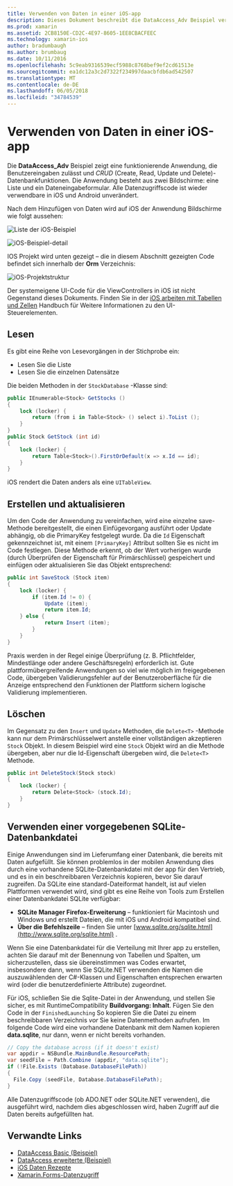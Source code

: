 ```yaml
---
title: Verwenden von Daten in einer iOS-app
description: Dieses Dokument beschreibt die DataAccess_Adv Beispiel veranschaulicht das Erfassen von Benutzereingaben und führen zu erstellen, lesen, aktualisieren und Löschvorgänge (CRUD) Datenbank in einem Xamarin.iOS-app.
ms.prod: xamarin
ms.assetid: 2CB8150E-CD2C-4E97-8605-1EE8CBACFEEC
ms.technology: xamarin-ios
author: bradumbaugh
ms.author: brumbaug
ms.date: 10/11/2016
ms.openlocfilehash: 5c9eab9316539ecf5988c8768bef9ef2cd61513e
ms.sourcegitcommit: ea1dc12a3c2d7322f234997daacbfdb6ad542507
ms.translationtype: MT
ms.contentlocale: de-DE
ms.lasthandoff: 06/05/2018
ms.locfileid: "34784539"
---
```

# <a name="using-data-in-an-ios-app"></a>Verwenden von Daten in einer iOS-app

Die **DataAccess_Adv** Beispiel zeigt eine funktionierende Anwendung, die Benutzereingaben zulässt und *CRUD* (Create, Read, Update und Delete)-Datenbankfunktionen. Die Anwendung besteht aus zwei Bildschirme: eine Liste und ein Dateneingabeformular. Alle Datenzugriffscode ist wieder verwendbare in iOS und Android unverändert.

Nach dem Hinzufügen von Daten wird auf iOS der Anwendung Bildschirme wie folgt aussehen:

 ![](using-data-in-an-app-images/image9.png "Liste der iOS-Beispiel")

 ![](using-data-in-an-app-images/image10.png "iOS-Beispiel-detail")

IOS Projekt wird unten gezeigt – die in diesem Abschnitt gezeigten Code befindet sich innerhalb der **Orm** Verzeichnis:

 ![](using-data-in-an-app-images/image13.png "iOS-Projektstruktur")

Der systemeigene UI-Code für die ViewControllers in iOS ist nicht Gegenstand dieses Dokuments.
Finden Sie in der [iOS arbeiten mit Tabellen und Zellen](~/ios/user-interface/controls/tables/index.md) Handbuch für Weitere Informationen zu den UI-Steuerelementen.

## <a name="read"></a>Lesen

Es gibt eine Reihe von Lesevorgängen in der Stichprobe ein:

-  Lesen Sie die Liste
-  Lesen Sie die einzelnen Datensätze


Die beiden Methoden in der `StockDatabase` -Klasse sind:

```csharp
public IEnumerable<Stock> GetStocks ()
{
    lock (locker) {
        return (from i in Table<Stock> () select i).ToList ();
    }
}
public Stock GetStock (int id)
{
    lock (locker) {
        return Table<Stock>().FirstOrDefault(x => x.Id == id);
    }
}
```

iOS rendert die Daten anders als eine `UITableView`.

## <a name="create-and-update"></a>Erstellen und aktualisieren

Um den Code der Anwendung zu vereinfachen, wird eine einzelne save-Methode bereitgestellt, die einen Einfügevorgang ausführt oder Update abhängig, ob die PrimaryKey festgelegt wurde. Da die `Id` Eigenschaft gekennzeichnet ist, mit einem `[PrimaryKey]` Attribut sollten Sie es nicht im Code festlegen.
Diese Methode erkennt, ob der Wert vorherigen wurde (durch Überprüfen der Eigenschaft für Primärschlüssel) gespeichert und einfügen oder aktualisieren Sie das Objekt entsprechend:

```csharp
public int SaveStock (Stock item)
{
    lock (locker) {
        if (item.Id != 0) {
            Update (item);
            return item.Id;
    } else {
            return Insert (item);
        }
    }
}
```



Praxis werden in der Regel einige Überprüfung (z. B. Pflichtfelder, Mindestlänge oder andere Geschäftsregeln) erforderlich ist.
Gute plattformübergreifende Anwendungen so viel wie möglich im freigegebenen Code, übergeben Validierungsfehler auf der Benutzeroberfläche für die Anzeige entsprechend den Funktionen der Plattform sichern logische Validierung implementieren.

## <a name="delete"></a>Löschen

Im Gegensatz zu den `Insert` und `Update` Methoden, die `Delete<T>` -Methode kann nur dem Primärschlüsselwert anstelle einer vollständigen akzeptieren `Stock` Objekt.
In diesem Beispiel wird eine `Stock` Objekt wird an die Methode übergeben, aber nur die Id-Eigenschaft übergeben wird, die `Delete<T>` Methode.

```csharp
public int DeleteStock(Stock stock)
{
    lock (locker) {
        return Delete<Stock> (stock.Id);
    }
}
```

## <a name="using-a-pre-populated-sqlite-database-file"></a>Verwenden einer vorgegebenen SQLite-Datenbankdatei

Einige Anwendungen sind im Lieferumfang einer Datenbank, die bereits mit Daten aufgefüllt.
Sie können problemlos in der mobilen Anwendung dies durch eine vorhandene SQLite-Datenbankdatei mit der app für den Vertrieb, und es in ein beschreibbaren Verzeichnis kopieren, bevor Sie darauf zugreifen. Da SQLite eine standard-Dateiformat handelt, ist auf vielen Plattformen verwendet wird, sind gibt es eine Reihe von Tools zum Erstellen einer Datenbankdatei SQLite verfügbar:

-  **SQLite Manager Firefox-Erweiterung** – funktioniert für Macintosh und Windows und erstellt Dateien, die mit iOS und Android kompatibel sind.
-  **Über die Befehlszeile** – finden Sie unter [www.sqlite.org/sqlite.html](http://www.sqlite.org/sqlite.html) .


Wenn Sie eine Datenbankdatei für die Verteilung mit Ihrer app zu erstellen, achten Sie darauf mit der Benennung von Tabellen und Spalten, um sicherzustellen, dass sie übereinstimmen was Codes erwartet, insbesondere dann, wenn Sie SQLite.NET verwenden die Namen die auszuwählenden der C#-Klassen und Eigenschaften entsprechen erwarten wird (oder die benutzerdefinierte Attribute) zugeordnet.

Für iOS, schließen Sie die Sqlite-Datei in der Anwendung, und stellen Sie sicher, es mit RuntimeCompatibility **Buildvorgang: Inhalt**. Fügen Sie den Code in der `FinishedLaunching` So kopieren Sie die Datei zu einem beschreibbaren Verzeichnis *vor* Sie keine Datenmethoden aufrufen. Im folgende Code wird eine vorhandene Datenbank mit dem Namen kopieren **data.sqlite**, nur dann, wenn er nicht bereits vorhanden.

```csharp
// Copy the database across (if it doesn't exist)
var appdir = NSBundle.MainBundle.ResourcePath;
var seedFile = Path.Combine (appdir, "data.sqlite");
if (!File.Exists (Database.DatabaseFilePath))
{
  File.Copy (seedFile, Database.DatabaseFilePath);
}
```

Alle Datenzugriffscode (ob ADO.NET oder SQLite.NET verwenden), die ausgeführt wird, nachdem dies abgeschlossen wird, haben Zugriff auf die Daten bereits aufgefüllten hat.


## <a name="related-links"></a>Verwandte Links

- [DataAccess Basic (Beispiel)](https://github.com/xamarin/mobile-samples/tree/master/DataAccess/Basic)
- [DataAccess erweiterte (Beispiel)](https://github.com/xamarin/mobile-samples/tree/master/DataAccess/Advanced)
- [iOS Daten Rezepte](https://developer.xamarin.com/recipes/ios/data/sqlite/)
- [Xamarin.Forms-Datenzugriff](~/xamarin-forms/app-fundamentals/databases.md)
